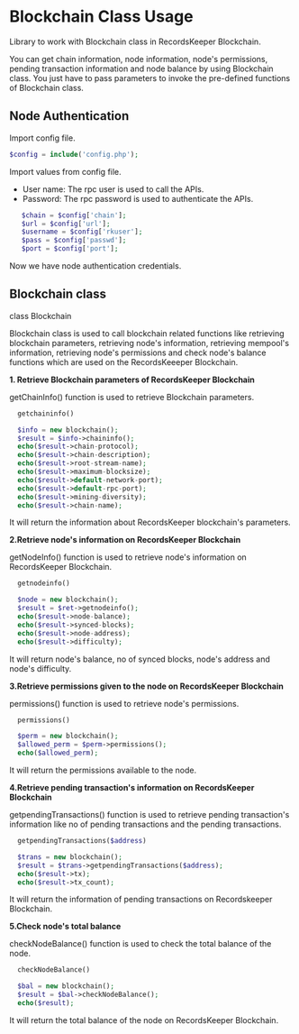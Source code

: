 
Blockchain Class Usage
====================

Library to work with Blockchain class in RecordsKeeper Blockchain.

You can get chain information, node information, node's permissions, pending transaction information and node balance by using Blockchain class. You just have to pass parameters to invoke the pre-defined functions of Blockchain class.


Node Authentication
-------------------

Import config file.

```PHP
$config = include('config.php');
```
Import values from config file.

- User name: The rpc user is used to call the APIs.
- Password: The rpc password is used to authenticate the APIs.


```PHP
   $chain = $config['chain'];
   $url = $config['url'];
   $username = $config['rkuser'];
   $pass = $config['passwd'];
   $port = $config['port'];
```
Now we have node authentication credentials.


Blockchain class
----------------

  class Blockchain

  Blockchain class is used to call blockchain related functions like retrieving blockchain parameters, retrieving node's information, retrieving mempool's information, retrieving node's permissions and check node's balance functions which are used on the RecordsKeeeper Blockchain. 


**1. Retrieve Blockchain parameters of RecordsKeeper Blockchain**

getChainInfo() function is used to retrieve Blockchain parameters.

```PHP
  getchaininfo()

  $info = new blockchain();
  $result = $info->chaininfo();                                          #chaininfo() function call
  echo($result->chain-protocol);                                         #prints blockchain's protocol
  echo($result->chain-description);                                      #prints blockchain's description
  echo($result->root-stream-name);                                       #prints blockchain's root stream
  echo($result->maximum-blocksize);                                      #prints blockchain's maximum block size
  echo($result->default-network-port);                                   #prints blockchain's default network port
  echo($result->default-rpc-port);                                       #prints blockchain's default rpc port
  echo($result->mining-diversity);                                       #prints blockchain's mining diversity
  echo($result->chain-name);                                             #prints blockchain's name
``` 

It will return the information about RecordsKeeper blockchain's parameters.


**2.Retrieve node's information on RecordsKeeper Blockchain**

getNodeInfo() function is used to retrieve node's information on RecordsKeeper Blockchain.


```PHP
  getnodeinfo() 

  $node = new blockchain();
  $result = $ret->getnodeinfo();                                          #getnodeinfo() function call
  echo($result->node-balance);                                            #prints balance of the node
  echo($result->synced-blocks);                                           #prints no of synced blocks
  echo($result->node-address);                                            #prints node's address
  echo($result->difficulty);                                              #prints node's difficulty 
```
It will return node's balance, no of synced blocks, node's address and node's difficulty.


**3.Retrieve permissions given to the node on RecordsKeeper Blockchain**


permissions() function is used to retrieve node's permissions. 

```PHP
  permissions()  

  $perm = new blockchain();
  $allowed_perm = $perm->permissions();                                  #permissions() function call
  echo($allowed_perm);                                                   #prints permissions available to the node
```
It will return the permissions available to the node.

**4.Retrieve pending transaction's information on RecordsKeeper Blockchain**

getpendingTransactions() function is used to retrieve pending transaction's information like no of pending transactions and the pending transactions. 

```PHP
  getpendingTransactions($address)  

  $trans = new blockchain();
  $result = $trans->getpendingTransactions($address);                   #getpendingTransactions() function call
  echo($result->tx);                                                    #prints pending transactions
  echo($result->tx_count);                                              #prints pending transaction count
```
It will return the information of pending transactions on Recordskeeper Blockchain.


**5.Check node's total balance**

checkNodeBalance() function is used to check the total balance of the node. 

```PHP
  checkNodeBalance() 

  $bal = new blockchain();
  $result = $bal->checkNodeBalance();                                    #checkNodeBalance() function call
  echo($result);                                                         #prints total balance of the node
```  

It will return the total balance of the node on RecordsKeeper Blockchain.
